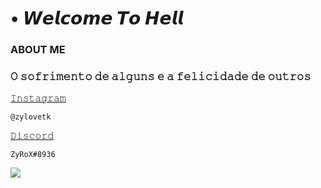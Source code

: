 # • 𝙒𝙚𝙡𝙘𝙤𝙢𝙚 𝙏𝙤 𝙃𝙚𝙡𝙡
### ABOUT ME
### 𝙾 𝚜𝚘𝚏𝚛𝚒𝚖𝚎𝚗𝚝𝚘 𝚍𝚎 𝚊𝚕𝚐𝚞𝚗𝚜 𝚎 𝚊 𝚏𝚎𝚕𝚒𝚌𝚒𝚍𝚊𝚍𝚎 𝚍𝚎 𝚘𝚞𝚝𝚛𝚘𝚜
[𝙸𝚗𝚜𝚝𝚊𝚐𝚛𝚊𝚖](https://instagram.com/zylovetk)
```
@zylovetk
```
[𝙳𝚒𝚜𝚌𝚘𝚛𝚍](https://discord.com/users/1029397925610143874)
```
ZyRoX#8936
```



![](https://media.discordapp.net/attachments/1034534102352801854/1036306915099160576/github-banner.png?width=1005&height=520)

